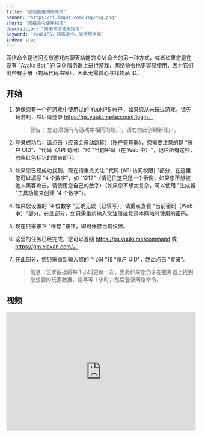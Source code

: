 ```yaml
---
title: '如何使用网络命令'
banner: "https://i.imgur.com/Jsqvo5g.png"
short: "网络命令使用指南"
description: "网络命令使用指南"
keyword: "YuukiPS，网络命令，盗版服务器"
index: true
---
```


网络命令是访问没有游戏内聊天功能的 GM 命令的另一种方式，或者如果您是在没有 "Ayaka Bot "的 GIO 服务器上进行游戏，网络命令也更容易使用，因为它们附带有手册（物品代码书等），因此无需费心寻找物品 ID。

## 开始

1. 确保您有一个在游戏中使用过的 YuukiPS 帐户，如果您从未玩过游戏，请先玩游戏，然后请登录 https://ps.yuuki.me/account/login。

   > 警告： 您必须拥有与游戏中相同的账户，请勿为此创建新账户。

2. 登录成功后，请点击（应该会自动跳转）（[账户管理器](https://ps.yuuki.me/account/home)），您需要注意的是 "账户 UID"、"代码（API 访问）"和 "当前密码（在 Web 中）"，记住所有这些，忽略红色标记的警告即可。

3. 如果您已经成功找到，现在请重点关注 "代码 (API 访问权限) "部分，在这里您可以填写 "4 个数字"，如 "1212"（请记住这只是一个示例，如果您不想被他人黑客攻击，请使用您自己的数字）（如果您不想太复杂，可以使用 "生成器 "工具功能来创建 "4 个数字"）。

4. 如果您设置的 "4 位数字 "正确无误（已填写），请重点查看 "当前密码（Web 中）"部分。在此部分，您只需重新输入您注册或登录本网站时使用的密码。

5. 现在只需按下 "保存 "按钮，即可保存当前设置。

6. 这里的任务已经完成，您可以返回 https://ps.yuuki.me/command 或 https://gm.elaxan.com/。

7. 在此部分，您只需重新输入您的 "代码 "和 "账户 UID"，然后点击 "登录"。

   > 信息：玩家数据将每 1 小时更新一次，因此如果您仍未在服务器上找到您想要的玩家数据，请再等 1 小时，然后登录网络命令。

## 视频

<iframe width="100%" height="315" src="https://www.youtube.com/embed/s75IVOafyBA" title="The Simple Way to use Command Web" frameborder="0" allow="accelerometer; autoplay; clipboard-write; encrypted-media; gyroscope; picture-in-picture; web-share" allowfullscreen></iframe>